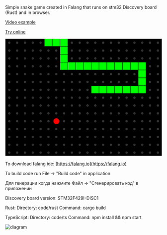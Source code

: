 
Simple snake game created in Falang that runs on stm32 Discovery board (Rust) and in browser.

[Video example](https://www.youtube.com/watch?v=-OPhNlZsEWo)

[Try online](https://falang-io.github.io/example-snake/code/ts/public/index.html)
  

![image](./snake.png)

To download falang ide: [https://falang.io](https://falang.io)

To build code run File -> "Build code" in application

Для генерации когда нажмите Файл -> "Сгенерировать код" в приложении

Discovery board version: STM32F429I-DISC1 

Rust:
  Directory: code/rust
  Command: cargo build

TypeScript:
  Directory: code/ts
  Command: npm install && npm start



![diagram](./main.png)